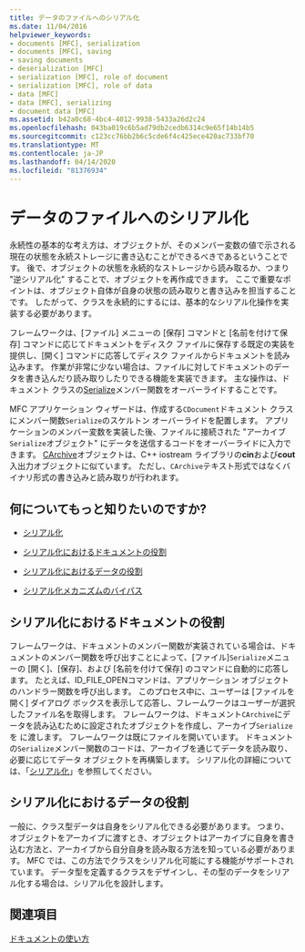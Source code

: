```yaml
---
title: データのファイルへのシリアル化
ms.date: 11/04/2016
helpviewer_keywords:
- documents [MFC], serialization
- documents [MFC], saving
- saving documents
- deserialization [MFC]
- serialization [MFC], role of document
- serialization [MFC], role of data
- data [MFC]
- data [MFC], serializing
- document data [MFC]
ms.assetid: b42a0c68-4bc4-4012-9938-5433a26d2c24
ms.openlocfilehash: 043ba019c6b5ad79db2cedb6314c9e65f14b14b5
ms.sourcegitcommit: c123cc76bb2b6c5cde6f4c425ece420ac733bf70
ms.translationtype: MT
ms.contentlocale: ja-JP
ms.lasthandoff: 04/14/2020
ms.locfileid: "81376934"
---
```

# <a name="serializing-data-to-and-from-files"></a>データのファイルへのシリアル化

永続性の基本的な考え方は、オブジェクトが、そのメンバー変数の値で示される現在の状態を永続ストレージに書き込むことができるべきであるということです。 後で、オブジェクトの状態を永続的なストレージから読み取るか、つまり "逆シリアル化" することで、オブジェクトを再作成できます。 ここで重要なポイントは、オブジェクト自体が自身の状態の読み取りと書き込みを担当することです。 したがって、クラスを永続的にするには、基本的なシリアル化操作を実装する必要があります。

フレームワークは、[ファイル] メニューの [保存] コマンドと [名前を付けて保存] コマンドに応じてドキュメントをディスク ファイルに保存する既定の実装を提供し、[開く] コマンドに応答してディスク ファイルからドキュメントを読み込みます。 作業が非常に少ない場合は、ファイルに対してドキュメントのデータを書き込んだり読み取りしたりできる機能を実装できます。 主な操作は、ドキュメント クラスの[Serialize](../mfc/reference/cobject-class.md#serialize)メンバー関数をオーバーライドすることです。

MFC アプリケーション ウィザードは、作成する`CDocument`ドキュメント クラスにメンバー関数`Serialize`のスケルトン オーバーライドを配置します。 アプリケーションのメンバー変数を実装した後、ファイルに接続された "アーカイブ`Serialize`オブジェクト" にデータを送信するコードをオーバーライドに入力できます。 [CArchive](../mfc/reference/carchive-class.md)オブジェクトは、C++ iostream ライブラリの**cin**および**cout**入出力オブジェクトに似ています。 ただし、`CArchive`テキスト形式ではなくバイナリ形式の書き込みと読み取りが行われます。

## <a name="what-do-you-want-to-know-more-about"></a>何についてもっと知りたいのですか?

- [シリアル化](../mfc/serialization-in-mfc.md)

- [シリアル化におけるドキュメントの役割](#_core_the_document.92.s_role_in_serialization)

- [シリアル化におけるデータの役割](#_core_the_data.92.s_role_in_serialization)

- [シリアル化メカニズムのバイパス](../mfc/bypassing-the-serialization-mechanism.md)

## <a name="the-documents-role-in-serialization"></a><a name="_core_the_document.92.s_role_in_serialization"></a>シリアル化におけるドキュメントの役割

フレームワークは、ドキュメントのメンバー関数が実装されている場合は、ドキュメントのメンバー関数を呼び出すことによって、[ファイル]`Serialize`メニューの [開く]、[保存]、および [名前を付けて保存] のコマンドに自動的に応答します。 たとえば、ID_FILE_OPENコマンドは、アプリケーション オブジェクトのハンドラー関数を呼び出します。 このプロセス中に、ユーザーは [ファイルを開く] ダイアログ ボックスを表示して応答し、フレームワークはユーザーが選択したファイル名を取得します。 フレームワークは、ドキュメント`CArchive`にデータを読み込むために設定されたオブジェクトを作成し、アーカイブ`Serialize`を に渡します。 フレームワークは既にファイルを開いています。 ドキュメントの`Serialize`メンバー関数のコードは、アーカイブを通じてデータを読み取り、必要に応じてデータ オブジェクトを再構築します。 シリアル化の詳細については、「[シリアル化](../mfc/serialization-in-mfc.md)」を参照してください。

## <a name="the-datas-role-in-serialization"></a><a name="_core_the_data.92.s_role_in_serialization"></a>シリアル化におけるデータの役割

一般に、クラス型データは自身をシリアル化できる必要があります。 つまり、オブジェクトをアーカイブに渡すとき、オブジェクトはアーカイブに自身を書き込む方法と、アーカイブから自分自身を読み取る方法を知っている必要があります。 MFC では、この方法でクラスをシリアル化可能にする機能がサポートされています。 データ型を定義するクラスをデザインし、その型のデータをシリアル化する場合は、シリアル化を設計します。

## <a name="see-also"></a>関連項目

[ドキュメントの使い方](../mfc/using-documents.md)

